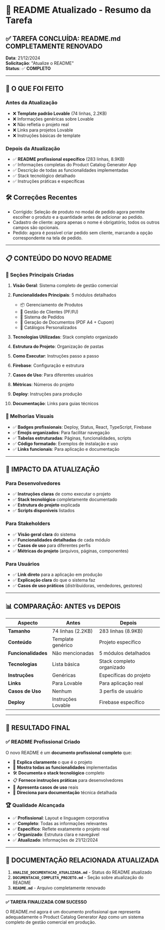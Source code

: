# 📝 README Atualizado - Resumo da Tarefa

## ✅ **TAREFA CONCLUÍDA: README.md COMPLETAMENTE RENOVADO**

**Data**: 21/12/2024  
**Solicitação**: "Atualize o README"  
**Status**: ✅ **COMPLETO**

---

## 🔄 **O QUE FOI FEITO**

### **Antes da Atualização**
- ❌ **Template padrão Lovable** (74 linhas, 2.2KB)
- ❌ Informações genéricas sobre Lovable
- ❌ Não refletia o projeto real
- ❌ Links para projetos Lovable
- ❌ Instruções básicas de template

### **Depois da Atualização**
- ✅ **README profissional específico** (283 linhas, 8.9KB)
- ✅ Informações completas do Product Catalog Generator App
- ✅ Descrição de todas as funcionalidades implementadas
- ✅ Stack tecnológico detalhado
- ✅ Instruções práticas e específicas

## 🛠️ Correções Recentes

- Corrigido: Seleção de produto no modal de pedido agora permite escolher o produto e a quantidade antes de adicionar ao pedido.
- Cadastro de cliente: agora apenas o nome é obrigatório, todos os outros campos são opcionais.
- Pedido: agora é possível criar pedido sem cliente, marcando a opção correspondente na tela de pedido.

---

## 📋 **CONTEÚDO DO NOVO README**

### **🎯 Seções Principais Criadas**
1. **Visão Geral**: Sistema completo de gestão comercial
2. **Funcionalidades Principais**: 5 módulos detalhados
   - 📦 Gerenciamento de Produtos
   - 👥 Gestão de Clientes (PF/PJ)
   - 🛒 Sistema de Pedidos
   - 📄 Geração de Documentos (PDF A4 + Cupom)
   - 🎨 Catálogos Personalizados

3. **Tecnologias Utilizadas**: Stack completo organizado
4. **Estrutura do Projeto**: Organização de pastas
5. **Como Executar**: Instruções passo a passo
6. **Firebase**: Configuração e estrutura
7. **Casos de Uso**: Para diferentes usuários
8. **Métricas**: Números do projeto
9. **Deploy**: Instruções para produção
10. **Documentação**: Links para guias técnicos

### **🎨 Melhorias Visuais**
- ✅ **Badges profissionais**: Deploy, Status, React, TypeScript, Firebase
- ✅ **Emojis organizados**: Para facilitar navegação
- ✅ **Tabelas estruturadas**: Páginas, funcionalidades, scripts
- ✅ **Código formatado**: Exemplos de instalação e uso
- ✅ **Links funcionais**: Para aplicação e documentação

---

## 🚀 **IMPACTO DA ATUALIZAÇÃO**

### **Para Desenvolvedores**
- ✅ **Instruções claras** de como executar o projeto
- ✅ **Stack tecnológico** completamente documentado
- ✅ **Estrutura do projeto** explicada
- ✅ **Scripts disponíveis** listados

### **Para Stakeholders**
- ✅ **Visão geral clara** do sistema
- ✅ **Funcionalidades detalhadas** de cada módulo
- ✅ **Casos de uso** para diferentes perfis
- ✅ **Métricas do projeto** (arquivos, páginas, componentes)

### **Para Usuários**
- ✅ **Link direto** para a aplicação em produção
- ✅ **Explicação clara** do que o sistema faz
- ✅ **Casos de uso práticos** (distribuidoras, vendedores, gestores)

---

## 📊 **COMPARAÇÃO: ANTES vs DEPOIS**

| Aspecto | Antes | Depois |
|---------|-------|--------|
| **Tamanho** | 74 linhas (2.2KB) | 283 linhas (8.9KB) |
| **Conteúdo** | Template genérico | Projeto específico |
| **Funcionalidades** | Não mencionadas | 5 módulos detalhados |
| **Tecnologias** | Lista básica | Stack completo organizado |
| **Instruções** | Genéricas | Específicas do projeto |
| **Links** | Para Lovable | Para aplicação real |
| **Casos de Uso** | Nenhum | 3 perfis de usuário |
| **Deploy** | Instruções Lovable | Firebase específico |

---

## 🎯 **RESULTADO FINAL**

### **✅ README Profissional Criado**
O novo README é um **documento profissional completo** que:
- 📖 **Explica claramente** o que é o projeto
- 🚀 **Mostra todas as funcionalidades** implementadas
- 🛠️ **Documenta o stack tecnológico** completo
- 📋 **Fornece instruções práticas** para desenvolvedores
- 🎯 **Apresenta casos de uso** reais
- 🔗 **Direciona para documentação** técnica detalhada

### **🏆 Qualidade Alcançada**
- ✅ **Profissional**: Layout e linguagem corporativa
- ✅ **Completo**: Todas as informações relevantes
- ✅ **Específico**: Reflete exatamente o projeto real
- ✅ **Organizado**: Estrutura clara e navegável
- ✅ **Atualizado**: Informações de 21/12/2024

---

## 📝 **DOCUMENTAÇÃO RELACIONADA ATUALIZADA**

1. **`ANALISE_DOCUMENTACAO_ATUALIZADA.md`** - Status do README atualizado
2. **`DOCUMENTACAO_COMPLETA_PROJETO.md`** - Seção sobre atualização do README
3. **`README.md`** - Arquivo completamente renovado

---

**✅ TAREFA FINALIZADA COM SUCESSO**

O README.md agora é um documento profissional que representa adequadamente o Product Catalog Generator App como um sistema completo de gestão comercial em produção. 